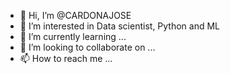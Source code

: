 - 👋 Hi, I’m @CARDONAJOSE
- 👀 I’m interested in Data scientist, Python and ML
- 🌱 I’m currently learning ...
- 💞️ I’m looking to collaborate on ...
- 📫 How to reach me ...

<!---
CARDONAJOSE/CARDONAJOSE is a ✨ special ✨ repository because its `README.md` (this file) appears on your GitHub profile.
You can click the Preview link to take a look at your changes.
--->
